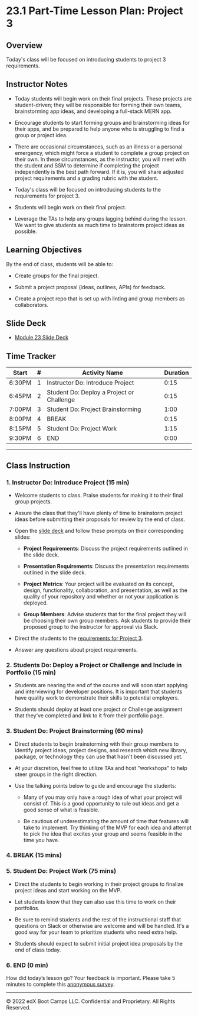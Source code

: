 # 23.1 Part-Time Lesson Plan: Project 3

## Overview

Today's class will be focused on introducing students to project 3 requirements.

## Instructor Notes

* Today students will begin work on their final projects. These projects are student-driven; they will be responsible for forming their own teams, brainstorming app ideas, and developing a full-stack MERN app.

* Encourage students to start forming groups and brainstorming ideas for their apps, and be prepared to help anyone who is struggling to find a group or project idea.

* There are occasional circumstances, such as an illness or a personal emergency, which might force a student to complete a group project on their own. In these circumstances, as the instructor, you will meet with the student and SSM to determine if completing the project independently is the best path forward. If it is, you will share adjusted project requirements and a grading rubric with the student.

* Today's class will be focused on introducing students to the requirements for project 3.

* Students will begin work on their final project.

* Leverage the TAs to help any groups lagging behind during the lesson. We want to give students as much time to brainstorm project ideas as possible.

## Learning Objectives

By the end of class, students will be able to:

* Create groups for the final project.

* Submit a project proposal (ideas, outlines, APIs) for feedback.

* Create a project repo that is set up with linting and group members as collaborators.

## Slide Deck

* [Module 23 Slide Deck](https://docs.google.com/presentation/d/1LEi2YB8KGHHD4naTSMMWv4QUrDl34tTkdDoX9AcK3UE/edit?usp=sharing)

## Time Tracker

| Start  | #  | Activity Name                                             | Duration |
|---     |--- |---                                                        |---       |
| 6:30PM | 1  | Instructor Do: Introduce Project                          | 0:15     |
| 6:45PM | 2  | Student Do: Deploy a Project or Challenge                 | 0:15     |
| 7:00PM | 3  | Student Do: Project Brainstorming                         | 1:00     |
| 8:00PM | 4  | BREAK                                                     | 0:15     |
| 8:15PM | 5  | Student Do: Project Work                                  | 1:15     |
| 9:30PM | 6  | END                                                       | 0:00     |

---

## Class Instruction

### 1. Instructor Do: Introduce Project (15 min)

* Welcome students to class. Praise students for making it to their final group projects.

* Assure the class that they'll have plenty of time to brainstorm project ideas before submitting their proposals for review by the end of class.

* Open the [slide deck](https://docs.google.com/presentation/d/1LEi2YB8KGHHD4naTSMMWv4QUrDl34tTkdDoX9AcK3UE/edit?usp=sharing) and follow these prompts on their corresponding slides:

  * **Project Requirements**: Discuss the project requirements outlined in the slide deck.

  * **Presentation Requirements**: Discuss the presentation requirements outlined in the slide deck.

  * **Project Metrics**: Your project will be evaluated on its concept, design, functionality, collaboration, and presentation, as well as the quality of your repository and whether or not your application is deployed.

  * **Group Members**: Advise students that for the final project they will be choosing their own group members. Ask students to provide their proposed group to the instructor for approval via Slack.

* Direct the students to the [requirements for Project 3](../../../../01-Class-Content/23-Project-3/02-Challenge/README.md).

* Answer any questions about project requirements.

### 2. Students Do: Deploy a Project or Challenge and Include in Portfolio (15 min)

* Students are nearing the end of the course and will soon start applying and interviewing for developer positions. It is important that students have quality work to demonstrate their skills to potential employers.

* Students should deploy at least one project or Challenge assignment that they've completed and link to it from their portfolio page.

### 3. Student Do: Project Brainstorming (60 mins)

* Direct students to begin brainstorming with their group members to identify project ideas, project designs, and research which new library, package, or technology they can use that hasn't been discussed yet.

* At your discretion, feel free to utilize TAs and host "workshops" to help steer groups in the right direction.

* Use the talking points below to guide and encourage the students:

  * Many of you may only have a rough idea of what your project will consist of. This is a good opportunity to rule out ideas and get a good sense of what is feasible.

  * Be cautious of underestimating the amount of time that features will take to implement. Try thinking of the MVP for each idea and attempt to pick the idea that excites your group and seems feasible in the time you have.

### 4. BREAK (15 mins)

### 5. Student Do: Project Work (75 mins)

* Direct the students to begin working in their project groups to finalize project ideas and start working on the MVP.

* Let students know that they can also use this time to work on their portfolios.

* Be sure to remind students and the rest of the instructional staff that questions on Slack or otherwise are welcome and will be handled. It's a good way for your team to prioritize students who need extra help.

* Students should expect to submit initial project idea proposals by the end of class today.

### 6. END (0 min)

How did today’s lesson go? Your feedback is important. Please take 5 minutes to complete this [anonymous survey](https://forms.gle/RfcVyXiMmZQut6aJ6).

---
© 2022 edX Boot Camps LLC. Confidential and Proprietary. All Rights Reserved.
